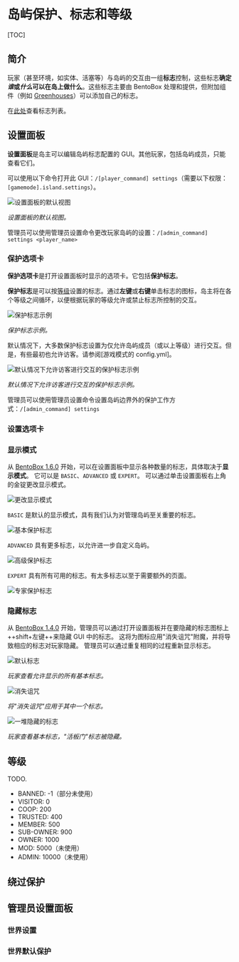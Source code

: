 # 岛屿保护、标志和等级

[TOC]

## 简介
玩家（甚至环境，如实体、活塞等）与岛屿的交互由一组**标志**控制，这些标志**确定*谁*或*什么*可以在岛上做什么**。这些标志主要由 BentoBox 处理和提供，但附加组件（例如 [Greenhouses](https://github.com/BentoBoxWorld/Greenhouses)）可以添加自己的标志。

在[此处](/en/latest/BentoBox/Flags)查看标志列表。

## 设置面板

**设置面板**是岛主可以编辑岛屿标志配置的 GUI。其他玩家，包括岛屿成员，只能查看它们。

可以使用以下命令打开此 GUI：`/[player_command] settings`（需要以下权限：`[gamemode].island.settings`）。

![设置面板的默认视图](https://user-images.githubusercontent.com/20014332/80591492-1689c100-8a1e-11ea-9a59-c55f35ab6ad9.png)

*设置面板的默认视图。*

管理员可以使用管理员设置命令更改玩家岛屿的设置：`/[admin_command] settings <player_name>`

### 保护选项卡

**保护选项卡**是打开设置面板时显示的选项卡。它包括**保护标志**。

**保护标志**是可以按[等级](#ranks)设置的标志。通过**左键**或**右键**单击标志的图标，岛主将在各个等级之间循环，以便根据玩家的等级允许或禁止标志所控制的交互。

![保护标志示例](https://user-images.githubusercontent.com/20014332/62974085-b31c1c80-be17-11e9-8b27-2fd4bf54ae87.png)

*保护标志示例。*

默认情况下，大多数保护标志设置为仅允许岛屿成员（或以上等级）进行交互。但是，有些最初也允许访客。请参阅[游戏模式的 config.yml]。

![默认情况下允许访客进行交互的保护标志示例](https://user-images.githubusercontent.com/20014332/62974359-553c0480-be18-11e9-8679-0033fd8bf8bd.png)

*默认情况下允许访客进行交互的保护标志示例。*

管理员可以使用管理员设置命令设置岛屿边界外的保护工作方式：`/[admin_command] settings`

### 设置选项卡

### 显示模式

从 [BentoBox 1.6.0](https://github.com/BentoBoxWorld/BentoBox/releases/tag/1.6.0) 开始，可以在设置面板中显示各种数量的标志，具体取决于**显示模式**。
它可以是 `BASIC`、`ADVANCED` 或 `EXPERT`。
可以通过单击设置面板右上角的金锭更改显示模式。

![更改显示模式](https://user-images.githubusercontent.com/20014332/80592558-f0652080-8a1f-11ea-9b7a-eaf3d585b753.png)

`BASIC` 是默认的显示模式，具有我们认为对管理岛屿至关重要的标志。

![基本保护标志](https://user-images.githubusercontent.com/20014332/80592424-b98f0a80-8a1f-11ea-94f5-3b2246b6ae61.png)

`ADVANCED` 具有更多标志，以允许进一步自定义岛屿。

![高级保护标志](https://user-images.githubusercontent.com/20014332/80592698-24d8dc80-8a20-11ea-93d5-3b1b8dbcd18d.png)

`EXPERT` 具有所有可用的标志。有太多标志以至于需要额外的页面。

![专家保护标志](https://user-images.githubusercontent.com/20014332/80592793-4df96d00-8a20-11ea-891e-8833578642e4.png)

### 隐藏标志

从 [BentoBox 1.4.0](https://github.com/BentoBoxWorld/BentoBox/releases/tag/1.4.0) 开始，管理员可以通过打开设置面板并在要隐藏的标志图标上++shift+左键++来隐藏 GUI 中的标志。
这将为图标应用"消失诅咒"附魔，并将导致相应的标志对玩家隐藏。
管理员可以通过重复相同的过程重新显示标志。

![默认标志](https://user-images.githubusercontent.com/20014332/80591609-45a03280-8a1e-11ea-9e37-4725d62cdb3c.png)

*玩家查看允许显示的所有基本标志。*

![消失诅咒](https://user-images.githubusercontent.com/20014332/80591692-6799b500-8a1e-11ea-9ab8-e076f47d2220.png)

*将"消失诅咒"应用于其中一个标志。*

![一堆隐藏的标志](https://user-images.githubusercontent.com/20014332/80591757-839d5680-8a1e-11ea-8864-83b09252a7b9.png)

*玩家查看基本标志，"活板门"标志被隐藏。*

## 等级

TODO.

* BANNED: -1（部分未使用）
* VISITOR: 0
* COOP: 200
* TRUSTED: 400
* MEMBER: 500
* SUB-OWNER: 900
* OWNER: 1000
* MOD: 5000（未使用）
* ADMIN: 10000（未使用）

## 绕过保护

## 管理员设置面板

### 世界设置

### 世界默认保护
